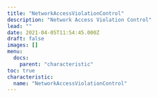 ```yaml
---
title: "NetworkAccessViolationControl"
description: "Network Access Violation Control"
lead: ""
date: 2021-04-05T11:54:45.000Z
draft: false
images: []
menu:
  docs:
    parent: "characteristic"
toc: true
characteristic:
  name: "NetworkAccessViolationControl"
---
```

